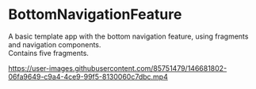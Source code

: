 # BottomNavigationFeature
A basic template app with the bottom navigation feature, using fragments and navigation components.<br/>
Contains five fragments.


https://user-images.githubusercontent.com/85751479/146681802-06fa9649-c9a4-4ce9-99f5-8130060c7dbc.mp4
